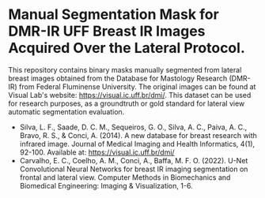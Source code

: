 # Manual Segmentation Mask for DMR-IR UFF Breast IR Images Acquired Over the Lateral Protocol.

This repository contains binary masks manually segmented from lateral breast images obtained from the Database for Mastology Research (DMR-IR) from Federal Fluminense University. The original images can be found at Visual Lab's website: <https://visual.ic.uff.br/dmi/>. This dataset can be used for research purposes, as a groundtruth or gold standard for lateral view automatic segmentation evaluation. 

- Silva, L. F., Saade, D. C. M., Sequeiros, G. O., Silva, A. C., Paiva, A. C., Bravo, R. S., & Conci, A. (2014). A new database for breast research with infrared image. Journal of Medical Imaging and Health Informatics, 4(1), 92-100. Available at: https://visual.ic.uff.br/dmi/
- Carvalho, E. C., Coelho, A. M., Conci, A., Baffa, M. F. O. (2022). U-Net Convolutional Neural Networks for breast IR imaging segmentation on frontal and lateral view. Computer Methods in Biomechanics and Biomedical Engineering: Imaging & Visualization, 1-6.
